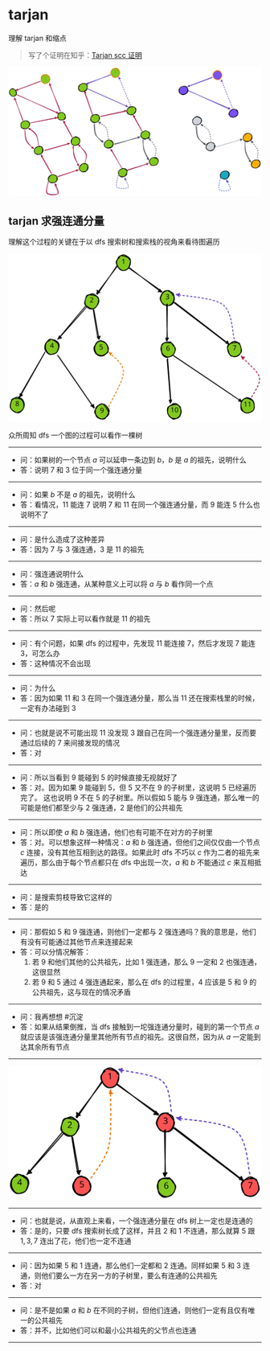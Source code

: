 # tarjan

理解 tarjan 和缩点

> 写了个证明在知乎：[Tarjan scc 证明](https://zhuanlan.zhihu.com/p/629370905)

<img src="../img/tarjan.svg">

## tarjan 求强连通分量

理解这个过程的关键在于以 dfs 搜索树和搜索栈的视角来看待图遍历

<img src="../img/tarjan_tree.svg">

众所周知 dfs 一个图的过程可以看作一棵树

---

- 问：如果树的一个节点 $a$ 可以延申一条边到 $b$，$b$ 是 $a$ 的祖先，说明什么
- 答：说明 $7$ 和 $3$ 位于同一个强连通分量

---

- 问：如果 $b$ 不是 $a$ 的祖先，说明什么
- 答：看情况，$11$ 能连 $7$ 说明 $7$ 和 $11$ 在同一个强连通分量，而 $9$ 能连 $5$ 什么也说明不了

---

- 问：是什么造成了这种差异
- 答：因为 $7$ 与 $3$ 强连通，$3$ 是 $11$ 的祖先

---

- 问：强连通说明什么
- 答：$a$ 和 $b$ 强连通，从某种意义上可以将 $a$ 与 $b$ 看作同一个点

---

- 问：然后呢
- 答：所以 $7$ 实际上可以看作就是 $11$ 的祖先

---

- 问：有个问题，如果 dfs 的过程中，先发现 $11$ 能连接 $7$，然后才发现 $7$ 能连 $3$，可怎么办
- 答：这种情况不会出现

---

- 问：为什么
- 答：因为如果 $11$ 和 $3$ 在同一个强连通分量，那么当 $11$ 还在搜索栈里的时候，一定有办法碰到 $3$

---

- 问：也就是说不可能出现 $11$ 没发现 $3$ 跟自己在同一个强连通分量里，反而要通过后续的 $7$ 来间接发现的情况
- 答：对

---

- 问：所以当看到 $9$ 能碰到 $5$ 的时候直接无视就好了
- 答：对。因为如果 $9$ 能碰到 $5$，但 $5$ 又不在 $9$ 的子树里，这说明 $5$ 已经遍历完了。
  这也说明 $9$ 不在 $5$ 的子树里。所以假如 $5$ 能与 $9$ 强连通，那么唯一的可能是他们都至少与 $2$ 强连通，$2$ 是他们的公共祖先

---

- 问：所以即使 $a$ 和 $b$ 强连通，他们也有可能不在对方的子树里
- 答：对。可以想象这样一种情况：$a$ 和 $b$ 强连通，但他们之间仅仅由一个节点 $c$ 连接，没有其他互相到达的路径。如果此时 dfs 不巧以 $c$ 作为二者的祖先来遍历，那么由于每个节点都只在 dfs 中出现一次，$a$ 和 $b$ 不能通过 $c$ 来互相抵达

---

- 问：是搜索剪枝导致它这样的
- 答：是的

---

- 问：那假如 $5$ 和 $9$ 强连通，则他们一定都与 $2$ 强连通吗？我的意思是，他们有没有可能通过其他节点来连接起来
- 答：可以分情况解答：
  1. 若 $9$ 和他们其他的公共祖先，比如 $1$ 强连通，那么 $9$ 一定和 $2$ 也强连通，这很显然
  2. 若 $9$ 和 $5$ 通过 $4$ 强连通起来，那么在 dfs 的过程里，$4$ 应该是 $5$ 和 $9$ 的公共祖先，这与现在的情况矛盾

---

- 问：我再想想 #沉淀
- 答：如果从结果倒推，当 dfs 接触到一坨强连通分量时，碰到的第一个节点 $a$ 就应该是该强连通分量里其他所有节点的祖先。这很自然，因为从 $a$ 一定能到达其余所有节点

---

<img src="../img/tarjan_tree2.svg">

---

- 问：也就是说，从直观上来看，一个强连通分量在 dfs 树上一定也是连通的
- 答：是的，只要 dfs 搜索树长成了这样，并且 $2$ 和 $1$ 不连通，那么就算 $5$ 跟 $1, 3, 7$ 连出了花，他们也一定不连通

---

- 问：因为如果 $5$ 和 $1$ 连通，那么他们一定都和 $2$ 连通。同样如果 $5$ 和 $3$ 连通，则他们要么一方在另一方的子树里，要么有连通的公共祖先
- 答：对

---

- 问：是不是如果 $a$ 和 $b$ 在不同的子树，但他们连通，则他们一定有且仅有唯一的公共祖先
- 答：并不，比如他们可以和最小公共祖先的父节点也连通

---

